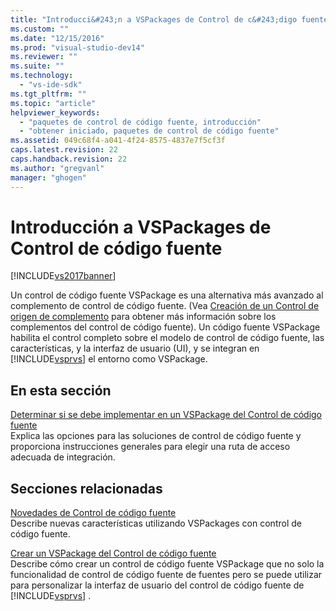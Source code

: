 ```yaml
---
title: "Introducci&#243;n a VSPackages de Control de c&#243;digo fuente | Microsoft Docs"
ms.custom: ""
ms.date: "12/15/2016"
ms.prod: "visual-studio-dev14"
ms.reviewer: ""
ms.suite: ""
ms.technology: 
  - "vs-ide-sdk"
ms.tgt_pltfrm: ""
ms.topic: "article"
helpviewer_keywords: 
  - "paquetes de control de código fuente, introducción"
  - "obtener iniciado, paquetes de control de código fuente"
ms.assetid: 049c68f4-a041-4f24-8575-4837e7f5cf3f
caps.latest.revision: 22
caps.handback.revision: 22
ms.author: "gregvanl"
manager: "ghogen"
---
```

# Introducci&#243;n a VSPackages de Control de c&#243;digo fuente
[!INCLUDE[vs2017banner](../../code-quality/includes/vs2017banner.md)]

Un control de código fuente VSPackage es una alternativa más avanzado al complemento de control de código fuente.  \(Vea [Creación de un Control de origen de complemento](../../extensibility/internals/creating-a-source-control-plug-in.md) para obtener más información sobre los complementos del control de código fuente\). Un código fuente VSPackage habilita el control completo sobre el modelo de control de código fuente, las características, y la interfaz de usuario \(UI\), y se integran en [!INCLUDE[vsprvs](../../code-quality/includes/vsprvs_md.md)] el entorno como VSPackage.  
  
## En esta sección  
 [Determinar si se debe implementar en un VSPackage del Control de código fuente](../../extensibility/internals/determining-whether-to-implement-a-source-control-vspackage.md)  
 Explica las opciones para las soluciones de control de código fuente y proporciona instrucciones generales para elegir una ruta de acceso adecuada de integración.  
  
## Secciones relacionadas  
 [Novedades de Control de código fuente](../../extensibility/internals/what-s-new-in-source-control.md)  
 Describe nuevas características utilizando VSPackages con control de código fuente.  
  
 [Crear un VSPackage del Control de código fuente](../../extensibility/internals/creating-a-source-control-vspackage.md)  
 Describe cómo crear un control de código fuente VSPackage que no solo la funcionalidad de control de código fuente de fuentes pero se puede utilizar para personalizar la interfaz de usuario del control de código fuente de [!INCLUDE[vsprvs](../../code-quality/includes/vsprvs_md.md)] .